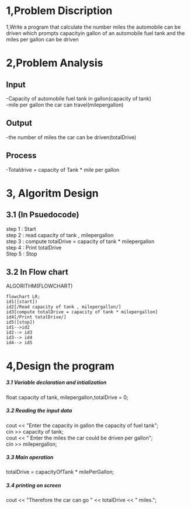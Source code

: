 # 1,Problem Discription
1,Write a program that calculate the number miles the automobile can be driven which prompts capacityin gallon of an automobile fuel tank and the miles per gallon can be driven
# 2,Problem Analysis
## Input 
-Capacity of automobile fuel tank in gallon(capacity of tank) </br>
-mile per gallon the car can travel(milepergallon)
## Output
-the number of miles the car can be driven(totalDrive)
## Process
-Totaldrive = capacity of Tank * mile per gallon
# 3, Algoritm Design 
## 3.1 (In Psuedocode)
step 1 : Start </br>
step 2 : read  capacity of tank , milepergallon </br>
step 3 : compute totalDrive = capacity of tank * milepergallon </br>
step 4 : Print totalDrive </br>
Step 5 : Stop </br>
## 3.2 In Flow chart
ALGORITHM(FLOWCHART)

```mermaid
flowchart LR;
id1([start])
id2[/Read capacity of tank , milepergallon/]
id3[compute totalDrive = capacity of tank * milepergallon]
id4[/Print totalDrive/]
id5([stop])
id1-->id2
id2--> id3
id3--> id4
id4--> id5
```
# 4,Design the program
##### 3.1 Variable declaration and intialization
float capacity of tank, milepergallon,totalDrive = 0; </br>
##### 3.2 Reading the input data
cout << "Enter the capacity in gallon the capacity of fuel tank";</br>
cin >> capacity of tank; </br>
cout << " Enter the miles the car could be driven per gallon";</br>
cin >> milepergallon; </br>
##### 3.3 Main operation
totalDrive = capacityOfTank * milePerGallon; </br>
##### 3.4 printing on screen
cout << "Therefore the car can go " << totalDrive << " miles.";

